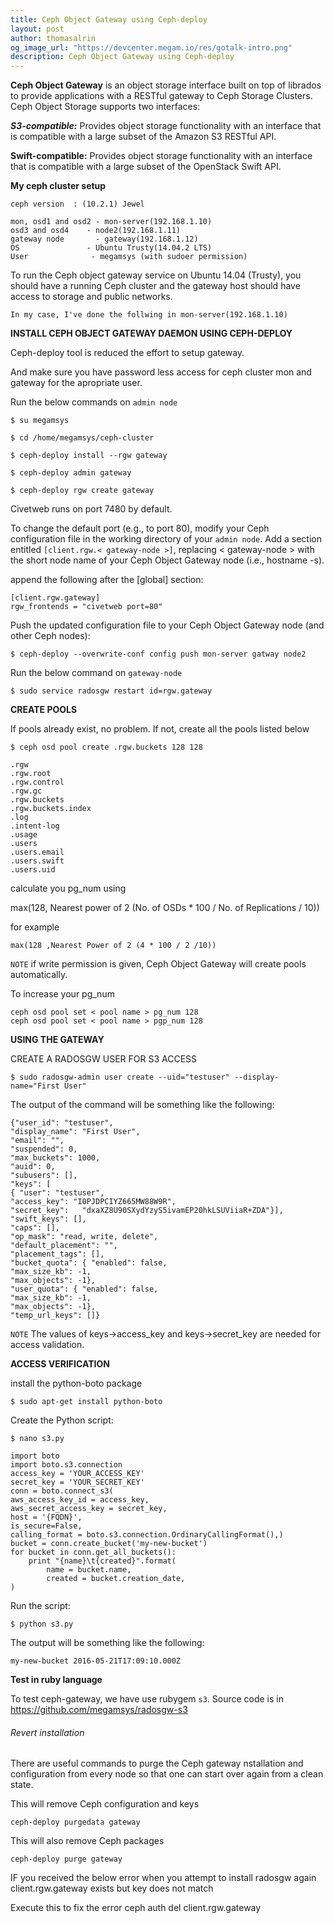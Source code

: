 ```yaml
---
title: Ceph Object Gateway using Ceph-deploy
layout: post
author: thomasalrin
og_image_url: "https://devcenter.megam.io/res/gotalk-intro.png"
description: Ceph Object Gateway using Ceph-deploy
---
```


**Ceph Object Gateway** is an object storage interface built on top of librados to provide applications with a RESTful gateway to Ceph Storage Clusters. Ceph Object Storage supports two interfaces:

***S3-compatible:*** Provides object storage functionality with an interface that is compatible with a large subset of the Amazon S3 RESTful API.

**Swift-compatible:** Provides object storage functionality with an interface that is compatible with a large subset of the OpenStack Swift API.

**My ceph cluster setup**

    ceph version  : (10.2.1) Jewel

    mon, osd1 and osd2 - mon-server(192.168.1.10)
    osd3 and osd4 	 - node2(192.168.1.11)
    gateway node       - gateway(192.168.1.12)
    OS				 - Ubuntu Trusty(14.04.2 LTS)
    User 			  - megamsys (with sudoer permission)

To run the Ceph object gateway service on Ubuntu 14.04 (Trusty), you should have a running Ceph cluster and the gateway host should have access to storage and public networks.


	In my case, I've done the follwing in mon-server(192.168.1.10)


**INSTALL CEPH OBJECT GATEWAY DAEMON USING CEPH-DEPLOY**

Ceph-deploy tool is reduced the effort to setup gateway.

And make sure you have password less access for ceph cluster mon and gateway for the apropriate user.

Run the below commands on `admin node`


	$ su megamsys

    $ cd /home/megamsys/ceph-cluster

	$ ceph-deploy install --rgw gateway

	$ ceph-deploy admin gateway

	$ ceph-deploy rgw create gateway

Civetweb runs on port 7480 by default.

To change the default port (e.g., to port 80), modify your Ceph configuration file in the working directory of your `admin node`. Add a section entitled `[client.rgw.< gateway-node >]`, replacing < gateway-node > with the short node name of your Ceph Object Gateway node (i.e., hostname -s).

append the following after the [global] section:

	[client.rgw.gateway]
	rgw_frontends = "civetweb port=80"

Push the updated configuration file to your Ceph Object Gateway node (and other Ceph nodes):


	$ ceph-deploy --overwrite-conf config push mon-server gatway node2

Run the below command on `gateway-node`

	$ sudo service radosgw restart id=rgw.gateway

**CREATE POOLS**

If pools already exist, no problem. If not, create all the pools listed below

	$ ceph osd pool create .rgw.buckets 128 128

	.rgw
	.rgw.root
	.rgw.control
	.rgw.gc
	.rgw.buckets
	.rgw.buckets.index
	.log
	.intent-log
	.usage
	.users
	.users.email
	.users.swift
	.users.uid

calculate you pg_num using

max(128, Nearest power of 2 (No. of OSDs * 100 / No. of Replications / 10))

for example

	max(128 ,Nearest Power of 2 (4 * 100 / 2 /10))


`NOTE`
if write permission is given, Ceph Object Gateway will create pools automatically.

To increase your pg_num

	ceph osd pool set < pool name > pg_num 128
    ceph osd pool set < pool name > pgp_num 128


**USING THE GATEWAY**

CREATE A RADOSGW USER FOR S3 ACCESS

	$ sudo radosgw-admin user create --uid="testuser" --display-name="First User"

The output of the command will be something like the following:

	{"user_id": "testuser",
	"display_name": "First User",
	"email": "",
	"suspended": 0,
	"max_buckets": 1000,
	"auid": 0,
	"subusers": [],
	"keys": [
	{ "user": "testuser",
	"access_key": "I0PJDPCIYZ665MW88W9R",
	"secret_key": 	"dxaXZ8U90SXydYzyS5ivamEP20hkLSUViiaR+ZDA"}],
	"swift_keys": [],
	"caps": [],
	"op_mask": "read, write, delete",
	"default_placement": "",
	"placement_tags": [],
	"bucket_quota": { "enabled": false,
	"max_size_kb": -1,
	"max_objects": -1},
	"user_quota": { "enabled": false,
	"max_size_kb": -1,
	"max_objects": -1},
	"temp_url_keys": []}

`NOTE` The values of keys->access_key and keys->secret_key are needed for access validation.

**ACCESS VERIFICATION**

install the python-boto package

	$ sudo apt-get install python-boto

Create the Python script:

	$ nano s3.py

	import boto
	import boto.s3.connection
	access_key = 'YOUR_ACCESS_KEY'
	secret_key = 'YOUR_SECRET_KEY'
	conn = boto.connect_s3(
	aws_access_key_id = access_key,
	aws_secret_access_key = secret_key,
	host = '{FQDN}',
	is_secure=False,
	calling_format = boto.s3.connection.OrdinaryCallingFormat(),)
    bucket = conn.create_bucket('my-new-bucket')
	for bucket in conn.get_all_buckets():
		print "{name}\t{created}".format(
			name = bucket.name,
			created = bucket.creation_date,
	)

Run the script:

	$ python s3.py

The output will be something like the following:

	my-new-bucket 2016-05-21T17:09:10.000Z


**Test in ruby language**

To test ceph-gateway, we have use rubygem `s3`. Source code is in https://github.com/megamsys/radosgw-s3


###### Revert installation

There are useful commands to purge the Ceph gateway nstallation and configuration from every node so that one can start over again from a clean state.

This will remove Ceph configuration and keys

	ceph-deploy purgedata gateway

This will also remove Ceph packages

	ceph-deploy purge gateway

IF you received the below error when you attempt to install radosgw again
	client.rgw.gateway exists but key does not match

Execute this to fix the error
    ceph auth del client.rgw.gateway
